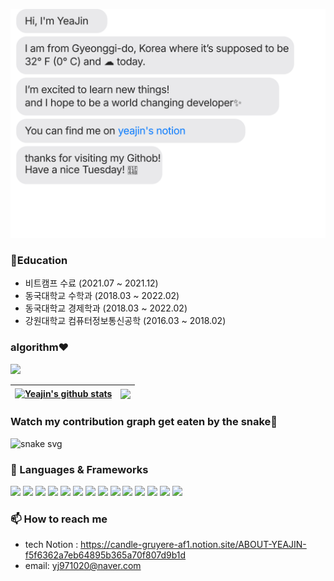 <!--
**yj971020/yj971020** is a ✨ _special_ ✨ repository because its `README.md` (this file) appears on your GitHub profile.

Here are some ideas to get you started:

- 🔭 I’m currently working on ...
- 🌱 I’m currently learning ...
- 👯 I’m looking to collaborate on ...
- 🤔 I’m looking for help with ...
- 💬 Ask me about ...
- 📫 How to reach me: ...
- 😄 Pronouns: ...
- ⚡ Fun fact: ...
-->
<!--
### Jin Hyung Park known as Sigrid Jin -- @jypthemiracle
👋 Hi! Welcome to my GitHub place for those who pass by as a stranger or my acquiantance.
I am an independent student researcher and back-end developer being active in South Korea, currently taking military leave expected to be end on May 2022.
-->
<!--
### 
* Back-end development in general.
* Econometrics, Data Science.
* Aviation Business.
* Software Education.
* FinTech & Cryptocurrency.
-->
![chat_svg](https://github.com/yj971020/yj971020/blob/master/chat.svg)

### 📓Education
* 비트캠프 수료 (2021.07 ~ 2021.12)
* 동국대학교 수학과 (2018.03 ~ 2022.02)
* 동국대학교 경제학과 (2018.03 ~ 2022.02)
* 강원대학교 컴퓨터정보통신공학 (2016.03 ~ 2018.02)

### algorithm❤
<img src="http://mazassumnida.wtf/api/v2/generate_badge?boj=yj971020"></div>

| <a href="https://github.com/anuraghazra/github-readme-stats"><img align="center" src="https://github-readme-stats.vercel.app/api?username=yj971020&show_icons=true&include_all_commits=true&theme=buefy&hide_border=true" alt="Yeajin's github stats" /></a> | <a href="https://github.com/yj971020/github-readme-stats"><img align="center" src="https://github-readme-stats.vercel.app/api/top-langs/?username=yj971020&layout=compact&theme=buefy&hide_border=true" /></a> |
| ------------- | ------------- |
  

### Watch my contribution graph get eaten by the snake🐍
![snake svg](https://github.com/yj971020/yj971020/blob/output/github-contribution-grid-snake.svg)

### 🔭 Languages & Frameworks
<img src="https://img.shields.io/badge/java-FF6666?style=for-the-badge&logo=java&logoColor=white"/></a> 
<img src="https://img.shields.io/badge/javascript-FFB266?style=for-the-badge&logo=javascript&logoColor=white"/></a> 
<img src="https://img.shields.io/badge/css-FFFF66?style=for-the-badge&logo=css&logoColor=white"/></a>
<img src="https://img.shields.io/badge/Springboot-66FF66?style=for-the-badge&logo=Spring&logoColor=white">
<img src="https://img.shields.io/badge/Spring-6DB33F?style=for-the-badge&logo=Spring&logoColor=white">
<img src="https://img.shields.io/badge/mysql-4479A1?style=for-the-badge&logo=mysql&logoColor=white">
<img src="https://img.shields.io/badge/jquery-0769AD?style=for-the-badge&logo=jquery&logoColor=white">
<img src="https://img.shields.io/badge/html-E34F26?style=for-the-badge&logo=html5&logoColor=white">
<img src="https://img.shields.io/badge/bootstrap-7952B3?style=for-the-badge&logo=bootstrap&logoColor=white">
<img src="https://img.shields.io/badge/github-181717?style=for-the-badge&logo=github&logoColor=white">
<img src="https://img.shields.io/badge/aws-232F3E?style=for-the-badge&logo=aws&logoColor=white">
<img src="https://img.shields.io/badge/apache tomcat-F8DC75?style=for-the-badge&logo=apachetomcat&logoColor=white">
<img src="https://img.shields.io/badge/ajax-red?style=for-the-badge&logo=ajax&logoColor=white">
<img src="https://img.shields.io/badge/jquery-pink?style=for-the-badge&logo=ajax&logoColor=white">


### 📫 How to reach me
- tech Notion : https://candle-gruyere-af1.notion.site/ABOUT-YEAJIN-f5f6362a7eb64895b365a70f807d9b1d
- email: yj971020@naver.com

